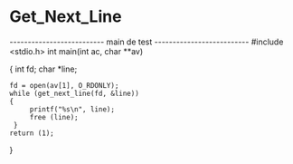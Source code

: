 # Get_Next_Line

-------------------------- main de test --------------------------
#include <stdio.h>
int		 main(int ac, char **av)

{
	int fd;
	char *line;

	fd = open(av[1], O_RDONLY);
	while (get_next_line(fd, &line))
	{
		 printf("%s\n", line);
		 free (line);
	 }
	return (1);
}
